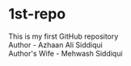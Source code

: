 # 1st-repo
This is my first GitHub repository
<br>
Author - Azhaan Ali Siddiqui
<br>
Author's Wife - Mehwash Siddiqui